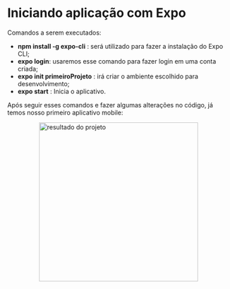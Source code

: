 # Iniciando aplicação com Expo

Comandos a serem executados:

- **npm install -g expo-cli** : será utilizado para fazer a instalação do Expo CLI;
- **expo login**: usaremos esse comando para fazer login em uma conta criada;
- **expo init primeiroProjeto** : irá criar o ambiente escolhido para desenvolvimento;
- **expo start** : Inicia o aplicativo.

Após seguir esses comandos e fazer algumas alterações no código, já temos nosso primeiro aplicativo mobile:

<img src="https://media-exp1.licdn.com/dms/image/C4D22AQE617bI-S76rw/feedshare-shrink_800/0/1665080060439?e=1668038400&v=beta&t=PpsSiCKwX6LPCxRQ0QQTdzUmRs3uhiVDoiHvJ8cvkRo" alt="resultado do projeto"  height="360" style="display: block; margin: auto">
